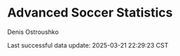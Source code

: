 # Advanced Soccer Statistics
Denis Ostroushko

<!-- gfm -->

Last successful data update: 2025-03-21 22:29:23 CST
